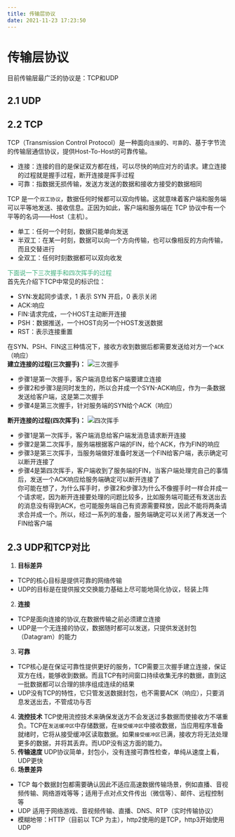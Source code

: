 ```yaml
---
title: 传输层协议
date: 2021-11-23 17:23:50
---
```

# 传输层协议
目前传输层最广泛的协议是：TCP和UDP  

## 2.1 UDP

## 2.2 TCP
TCP（Transmission Control Protocol）是一种面向`连接`的、`可靠`的、基于字节流的传输层通信协议，提供Host-To-Host的可靠传输。  
* 连接：连接的目的是保证双方都在线，可以尽快的响应对方的请求。建立连接的过程就是握手过程，断开连接是挥手过程
* 可靠：指数据无损传输，发送方发送的数据和接收方接受的数据相同  

TCP 是一个`双工协议`，数据任何时候都可以双向传输。这就意味着客户端和服务端可以平等地发送、接收信息。正因为如此，客户端和服务端在 TCP 协议中有一个平等的名词——Host（主机）。
* 单工：任何一个时刻，数据只能单向发送
* 半双工：在某一时刻，数据可以向一个方向传输，也可以像相反的方向传输，而且交替进行
* 全双工：任何时刻数据都可以双向收发  

<font color="#3eaf7c">下面说一下三次握手和四次挥手的过程</font>  
首先先介绍下TCP中常见的标识位：  
  
* SYN:发起同步请求，1 表示 SYN 开启，0 表示关闭
* ACK:响应
* FIN:请求完成，一个HOST主动断开连接
* PSH：数据推送，一个HOST向另一个HOST发送数据
* RST：表示连接重置  

在SYN、PSH、FIN这三种情况下，接收方收到数据后都需要发送给对方一个`ACK`（响应）  
__建立连接的过程(三次握手)：__
  <img :src="$withBase('/images/woshou.png')" alt="三次握手"/>

* 步骤1是第一次握手，客户端消息给客户端要建立连接  
* 步骤2和步骤3是同时发生的，所以合并成一个SYN-ACK响应，作为一条数据发送给客户端，这是第二次握手
* 步骤4是第三次握手，针对服务端的SYN给个ACK（响应）

__断开连接的过程(四次挥手)：__
<img :src="$withBase('/images/huishou.png')" alt="四次挥手"/>

* 步骤1是第一次挥手，客户端消息给客户端发消息请求断开连接  
* 步骤2是第二次挥手，服务端根据客户端的FIN，给个ACK，作为FIN的响应
* 步骤3是第三次挥手，当服务端做好准备时发送一个FIN给客户端，表示确定可以断开连接了
* 步骤4是第四次挥手，客户端收到了服务端的FIN，当客户端处理完自己的事情后，发送一个ACK响应给服务端确定可以断开连接了  
你可能在想了，为什么挥手时，步骤2和步骤3为什么不像握手时一样合并成一个请求呢，因为断开连接要处理的问题比较多，比如服务端可能还有发送出去的消息没有得到ACK，也可能服务端自己有资源需要释放，因此不能将两条请求合并成一个。所以，经过一系列的准备，服务端确定可以关闭了再发送一个FIN给客户端
## 2.3 UDP和TCP对比
1. __目标差异__
* TCP的核心目标是提供可靠的网络传输
* UDP的目标是在提供报文交换能力基础上尽可能地简化协议，轻装上阵
2. __连接__
* TCP是面向连接的协议,在数据传输之前必须建立连接
* UDP是一个无连接的协议，数据随时都可以发送，只提供发送封包（Datagram）的能力
3. __可靠__
* TCP核心是在保证可靠性提供更好的服务，TCP需要三次握手建立连接，保证双方在线，能够收到数据。而且TCP有时间窗口持续收集无序的数据，直到这一批数据都可以合理的排序组成连续的结果
* UDP没有TCP的特性，它只管发送数据封包，也不需要ACK（响应），只要消息发送出去，不管成功与否
4. __流控技术__
TCP使用流控技术来确保发送方不会发送过多数据而使接收方不堪重负。TCP在`发送缓冲区`中存储数据，在`接受缓冲区`中接收数据，当应用程序准备就绪时，它将从接受缓冲区读取数据。如果`接受缓冲区`已满，接收方将无法处理更多的数据，并将其丢弃。而UDP没有这方面的能力。  
5. __传输速度__
UDP协议简单，封包小，没有连接可靠性检查，单纯从速度上看，UDP更快
6. __场景差异__
* TCP 每个数据封包都需要确认因此不适应高速数据传输场景，例如直播、音视频传输、网络游戏等等；适用于点对点文件传出（微信等）、邮件、远程控制等
* UDP 适用于网络游戏、音视频传输、直播、DNS、RTP（实时传输协议）
* 模糊地带：HTTP（目前以 TCP 为主），http2使用的是TCP，http3开始使用UDP



